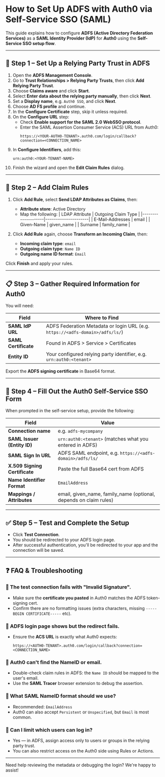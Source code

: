 # How to Set Up ADFS with Auth0 via Self-Service SSO (SAML)

This guide explains how to configure **ADFS (Active Directory Federation Services)** as a **SAML Identity Provider (IdP)** for **Auth0** using the **Self-Service SSO setup flow**.

---

## 🔧 Step 1 – Set Up a Relying Party Trust in ADFS

1. Open the **ADFS Management Console**.
2. Go to **Trust Relationships > Relying Party Trusts**, then click **Add Relying Party Trust**.
3. Choose **Claims aware** and click **Start**.
4. Select **Enter data about the relying party manually**, then click **Next**.
5. Set a **Display name**, e.g. `Auth0 SSO`, and click **Next**.
6. Choose **AD FS profile** and continue.
7. In the **Configure Certificate** step, skip it unless required.
8. On the **Configure URL** step:
   - Check **Enable support for the SAML 2.0 WebSSO protocol**.
   - Enter the SAML Assertion Consumer Service (ACS) URL from Auth0:
     ```
     https://<YOUR-AUTH0-TENANT>.auth0.com/login/callback?connection=<CONNECTION_NAME>
     ```
9. In **Configure Identifiers**, add this:
   ```
   urn:auth0:<YOUR-TENANT-NAME>
   ```
10. Finish the wizard and open the **Edit Claim Rules** dialog.

---

## 🔹 Step 2 – Add Claim Rules

1. Click **Add Rule**, select **Send LDAP Attributes as Claims**, then:
   - **Attribute store**: Active Directory
   - Map the following:
     | LDAP Attribute     | Outgoing Claim Type |
     |--------------------|----------------------|
     | E-Mail-Addresses   | email                |
     | Given-Name         | given_name           |
     | Surname            | family_name          |

2. Click **Add Rule** again, choose **Transform an Incoming Claim**, then:
   - **Incoming claim type**: `email`
   - **Outgoing claim type**: `Name ID`
   - **Outgoing name ID format**: `Email`

Click **Finish** and apply your rules.

---

## 📋 Step 3 – Gather Required Information for Auth0

You will need:

| Field             | Where to Find |
|------------------|----------------|
| **SAML IdP URL**  | ADFS Federation Metadata or login URL (e.g. `https://<adfs-domain>/adfs/ls/`) |
| **SAML Certificate** | Found in ADFS > Service > Certificates |
| **Entity ID**     | Your configured relying party identifier, e.g. `urn:auth0:<tenant>` |

Export the **ADFS signing certificate** in Base64 format.

---

## 🔐 Step 4 – Fill Out the Auth0 Self-Service SSO Form

When prompted in the self-service setup, provide the following:

| Field                   | Value |
|------------------------|-------|
| **Connection name**       | e.g. `adfs-mycompany` |
| **SAML Issuer (Entity ID)** | `urn:auth0:<tenant>` (matches what you entered in ADFS) |
| **SAML Sign In URL**       | ADFS SAML endpoint, e.g. `https://<adfs-domain>/adfs/ls/` |
| **X.509 Signing Certificate** | Paste the full Base64 cert from ADFS |
| **Name Identifier Format** | `EmailAddress` |
| **Mappings / Attributes**  | email, given_name, family_name (optional, depends on claim rules) |

---

## ✅ Step 5 – Test and Complete the Setup

- Click **Test Connection**.
- You should be redirected to your ADFS login page.
- After successful authentication, you'll be redirected to your app and the connection will be saved.

---

## ❓ FAQ & Troubleshooting

### 🔹 The test connection fails with "Invalid Signature".
- Make sure the **certificate you pasted** in Auth0 matches the ADFS token-signing cert.
- Confirm there are no formatting issues (extra characters, missing `-----BEGIN CERTIFICATE-----` etc).

### 🔹 ADFS login page shows but the redirect fails.
- Ensure the **ACS URL** is exactly what Auth0 expects:
  ```
  https://<AUTH0-TENANT>.auth0.com/login/callback?connection=<CONNECTION_NAME>
  ```

### 🔹 Auth0 can't find the NameID or email.
- Double-check claim rules in ADFS: the `Name ID` should be mapped to the user's email.
- Use the **SAML Tracer** browser extension to debug the assertion.

### 🔹 What SAML NameID format should we use?
- Recommended: `EmailAddress`
- Auth0 can also accept `Persistent` or `Unspecified`, but `Email` is most common.

### 🔹 Can I limit which users can log in?
- Yes — in ADFS, assign access only to users or groups in the relying party trust.
- You can also restrict access on the Auth0 side using Rules or Actions.

---

Need help reviewing the metadata or debugging the login? We're happy to assist!

